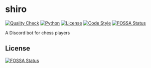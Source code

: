 # shiro

[![Quality Check](https://github.com/eniraa/shiro/actions/workflows/quality.yml/badge.svg)](https://github.com/eniraa/shiro/actions/workflows/quality.yml)
[![Python](https://img.shields.io/static/v1?label=Python&message=3.10&color=blue&logo=Python&style=flat)](https://www.python.org/downloads/)
[![License](https://img.shields.io/github/license/eniraa/shiro?style=flat)](./LICENSE)
[![Code Style](https://img.shields.io/static/v1?label=code%20style&message=black&color=000000&style=flat)](https://github.com/psf/black)
[![FOSSA Status](https://app.fossa.com/api/projects/git%2Bgithub.com%2Feniraa%2Fshiro.svg?type=shield)](https://app.fossa.com/projects/git%2Bgithub.com%2Feniraa%2Fshiro?ref=badge_shield)

A Discord bot for chess players


## License
[![FOSSA Status](https://app.fossa.com/api/projects/git%2Bgithub.com%2Feniraa%2Fshiro.svg?type=large)](https://app.fossa.com/projects/git%2Bgithub.com%2Feniraa%2Fshiro?ref=badge_large)
